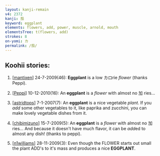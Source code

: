 ```yaml
---
layout: kanji-remain
v4: 2372
kanji: 茄
keyword: eggplant
elements: flowers, add, power, muscle, arnold, mouth
elementsTree: t(flowers, add)
strokes: 8
on-yomi: カ
permalink: /茄/
---
```


## Koohii stories: 

1) [<a href="http://kanji.koohii.com/profile/mantixen">mantixen</a>] 24-7-2009(46): <strong>Eggplant</strong> is a low カロrie <em>flower</em> (thanks Peppi).

2) [<a href="http://kanji.koohii.com/profile/Peppi">Peppi</a>] 10-12-2010(16): An<strong> eggplant</strong> is a <em>flower</em> with almost no 加 ries...

3) [<a href="http://kanji.koohii.com/profile/astridtops">astridtops</a>] 7-1-2007(7): An<strong> eggplant</strong> is a nice vegetable <em>plant</em>. If you <em>add</em> some other vegetables to it, like paprika and zucchini, you can make lovely vegetable dishes from it.

4) [<a href="http://kanji.koohii.com/profile/chibimizuno">chibimizuno</a>] 15-7-2009(5): An<strong> eggplant</strong> is a <em>flower</em> with almost no 加 ries... And because it doesn&#039;t have much flavor, it can be <em>add</em>ed to almost any dish! (thanks to peppi).

5) [<a href="http://kanji.koohii.com/profile/n1williams">n1williams</a>] 28-11-2009(3): Even though the FLOWER starts out small the plant ADD&#039;s to it&#039;s mass and produces a nice<strong> EGGPLANT</strong>.

